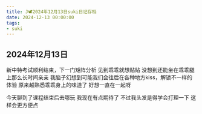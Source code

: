 ```yaml
---
title: J🕊️2024年12月13日suki日记存档
date: 2024-12-13 00:00:00
tags: 
- suki
---
```


## 2024年12月13日
新中特考试顺利结束，下一门矩阵分析
见到乖乖就想贴贴
没想到还能坐在乖乖腿上那么长时间亲亲
我脑子幻想到可能我们会往后在各种地方kiss，解锁不一样的体验
原来越熟悉乖乖身上的味道了
好想一直在一起呀

今天聊到了课程结束后去哪玩
我现在有点期待了
不过我头发是得学会打理一下
这样会更方便点